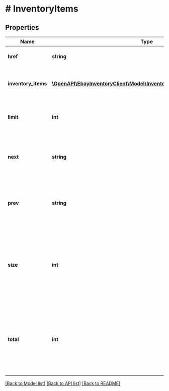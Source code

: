 # # InventoryItems

## Properties

Name | Type | Description | Notes
------------ | ------------- | ------------- | -------------
**href** | **string** | This is the URL to the current page of inventory items. | [optional]
**inventory_items** | [**\OpenAPI\EbayInventoryClient\Model\InventoryItemWithSkuLocaleGroupid[]**](InventoryItemWithSkuLocaleGroupid.md) | This container is an array of one or more inventory items, with detailed information on each inventory item. | [optional]
**limit** | **int** | This integer value is the number of inventory items that will be displayed on each results page. | [optional]
**next** | **string** | This is the URL to the next page of inventory items. This field will only be returned if there are additional inventory items to view. | [optional]
**prev** | **string** | This is the URL to the previous page of inventory items. This field will only be returned if there are previous inventory items to view. | [optional]
**size** | **int** | This integer value indicates the total number of pages of results that are available. This number will depend on the total number of inventory items available for viewing, and on the &lt;strong&gt;limit&lt;/strong&gt; value. | [optional]
**total** | **int** | This integer value is the total number of inventory items that exist for the seller&#39;s account. Based on this number and on the &lt;strong&gt;limit&lt;/strong&gt; value, the seller may have to toggle through multiple pages to view all inventory items. | [optional]

[[Back to Model list]](../../README.md#models) [[Back to API list]](../../README.md#endpoints) [[Back to README]](../../README.md)
